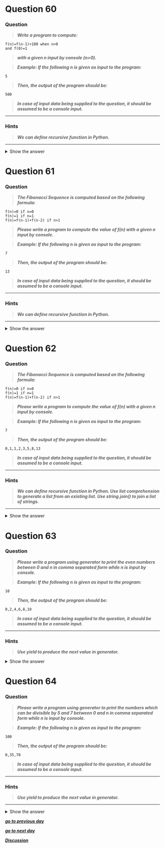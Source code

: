 


</details>

# Question 60

### **Question**

>***Write a program to compute:***
```
f(n)=f(n-1)+100 when n>0
and f(0)=1
```
>***with a given n input by console (n>0).***

>***Example:
If the following n is given as input to the program:***
```
5
```
>***Then, the output of the program should be:***
```
500
```
>***In case of input data being supplied to the question, it should be assumed to be a console input.***

----------------------
### Hints 
> ***We can define recursive function in Python.***

----------------------
<details>  <summary>Show the answer</summary>

**Main author's Solution: Python 2**
```python
def f(n):
    if n==0:
        return 0
    else:
        return f(n-1)+100

n=int(raw_input())
print f(n)
```
----------------
**My Solution: Python 3**
```python
def f(n):
    if n == 0:
        return 0
    return f(n-1) + 100

n = int(input())
print(f(n))
```
---------------------


</details>

# Question 61

### **Question**

>***The Fibonacci Sequence is computed based on the following formula:***
```
f(n)=0 if n=0
f(n)=1 if n=1
f(n)=f(n-1)+f(n-2) if n>1
```
>***Please write a program to compute the value of f(n) with a given n input by console.***

>***Example:
If the following n is given as input to the program:***
```
7
```
>***Then, the output of the program should be:***
```
13
```
>***In case of input data being supplied to the question, it should be assumed to be a console input.***

----------------------
### Hints 
> ***We can define recursive function in Python.***

----------------------
<details>  <summary>Show the answer</summary>

**Main author's Solution: Python 2**
```python
def f(n):
    if n == 0: return 0
    elif n == 1: return 1
    else: return f(n-1)+f(n-2)

n=int(raw_input())
print f(n)
```
----------------
**My Solution: Python 3**
```python
def f(n):
    if n < 2:
        return n
    return f(n-1) + f(n-2)

n = int(input())
print(f(n))
```
---------------------


</details>

# Question 62

### **Question**

>***The Fibonacci Sequence is computed based on the following formula:***
```
f(n)=0 if n=0
f(n)=1 if n=1
f(n)=f(n-1)+f(n-2) if n>1
```
>***Please write a program to compute the value of f(n) with a given n input by console.***

>***Example:
If the following n is given as input to the program:***
```
7
```
>***Then, the output of the program should be:***
```
0,1,1,2,3,5,8,13
```
>***In case of input data being supplied to the question, it should be assumed to be a console input.***

----------------------
### Hints 
>***We can define recursive function in Python.
Use list comprehension to generate a list from an existing list.
Use string.join() to join a list of strings.***

----------------------
<details>  <summary>Show the answer</summary>

**Main author's Solution: Python 2**
```python
def f(n):
    if n == 0: return 0
    elif n == 1: return 1
    else: return f(n-1)+f(n-2)

n=int(raw_input())
values = [str(f(x)) for x in range(0, n+1)]
print ",".join(values)

```
----------------
**My Solution: Python 3**
```python
def f(n):
    if n < 2:
        fibo[n] = n
        return fibo[n]
    fibo[n] = f(n-1) + f(n-2)
    return fibo[n]

n = int(input())
fibo = [0]*(n+1)  # initialize a list of size (n+1)
f(n)              # call once and it will set value to fibo[0-n]
fibo = [str(i) for i in fibo]   # converting integer data to string type
ans = ",".join(fibo)    # joining all string element of fibo with ',' character
print(ans)

```
---------------------



</details>

# Question 63

### **Question**

>***Please write a program using generator to print the even numbers between 0 and n in comma separated form while n is input by console.***

>***Example:
If the following n is given as input to the program:***
```
10
```
>***Then, the output of the program should be:***
```
0,2,4,6,8,10
```
>***In case of input data being supplied to the question, it should be assumed to be a console input.***

----------------------
### Hints 
> ***Use yield to produce the next value in generator.***
<details>  <summary>Show the answer</summary>

----------------------

**Solution:**
```python
def EvenGenerator(n):
    i=0
    while i<=n:
        if i%2==0:
            yield i
        i+=1


n=int(raw_input())
values = []
for i in EvenGenerator(n):
    values.append(str(i))

print ",".join(values)

```
----------------



</details>

# Question 64

### **Question**

>***Please write a program using generator to print the numbers which can be divisible by 5 and 7 between 0 and n in comma separated form while n is input by console.***

>***Example:
If the following n is given as input to the program:***
```
100
```
>***Then, the output of the program should be:***
```
0,35,70
```
>***In case of input data being supplied to the question, it should be assumed to be a console input.***

----------------------
### Hints 
> ***Use yield to produce the next value in generator.***

----------------------
<details>  <summary>Show the answer</summary>

**Main author's Solution: Python 2**
```python
def NumGenerator(n):
    for i in range(n+1):
        if i%5==0 and i%7==0:
            yield i

n=int(raw_input())
values = []
for i in NumGenerator(n):
    values.append(str(i))

print ",".join(values)
```
----------------
**My Solution: Python 3**
```python
def generate(n):
    for i in range(n+1):
        if i % 35 == 0:    # 5*7 = 35, if a number is divisible by a & b then it is also divisible by a*b
            yield i

n = int(input())
resp = [str(i) for i in generate(n)]
print(",".join(resp))

```
---------------------

</details>

[***go to previous day***](Documentation/../Day_15.md "Day 17")

[***go to next day***](Documentation/../Day_17.md "Day 19")

[***Discussion***](../../../../../issues)
